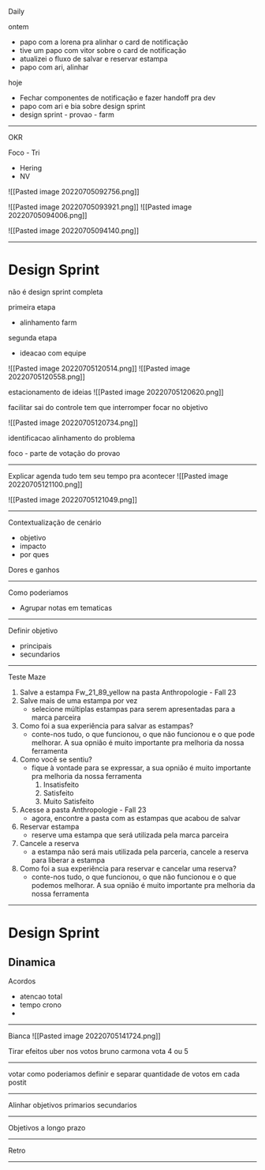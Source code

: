 Daily

ontem
- papo com a lorena pra alinhar o card de notificação
- tive um papo com vitor sobre o card de notificação
- atualizei o fluxo de salvar e reservar estampa
- papo com ari, alinhar 

hoje
- Fechar componentes de notificação e fazer handoff pra dev
- papo com ari e bia sobre design sprint
- design sprint - provao - farm


---

OKR

Foco - Tri
- Hering
- NV

![[Pasted image 20220705092756.png]]

![[Pasted image 20220705093921.png]]
![[Pasted image 20220705094006.png]]

![[Pasted image 20220705094140.png]]

---

# Design Sprint
não é design sprint completa

primeira etapa
- alinhamento farm

segunda etapa
- ideacao com equipe

![[Pasted image 20220705120514.png]]
![[Pasted image 20220705120558.png]]

estacionamento de ideias
![[Pasted image 20220705120620.png]]

facilitar
sai do controle
tem que interromper
focar no objetivo

![[Pasted image 20220705120734.png]]

identificacao
alinhamento do problema

foco - parte de votação do provao

---

Explicar agenda
tudo tem seu tempo pra acontecer
![[Pasted image 20220705121100.png]]

![[Pasted image 20220705121049.png]]

---

Contextualização de cenário
- objetivo
- impacto
- por ques

Dores e ganhos


---

Como poderiamos
- Agrupar notas em tematicas

---

Definir objetivo
- principais
- secundarios

---

Teste Maze

1. Salve a estampa Fw_21_89_yellow na pasta Anthropologie - Fall 23
2. Salve mais de uma estampa por vez
	- selecione múltiplas estampas para serem apresentadas para a marca parceira
3. Como foi a sua experiência para salvar as estampas?
	-  conte-nos tudo, o que funcionou, o que não funcionou e o que pode melhorar. A sua opnião é muito importante pra melhoria da nossa ferramenta
4. Como você se sentiu? 
	- fique à vontade para se expressar, a sua opnião é muito importante pra melhoria da nossa ferramenta
		1. Insatisfeito
		2. Satisfeito
		3. Muito Satisfeito
5. Acesse a pasta Anthropologie - Fall 23
	- agora, encontre a pasta com as estampas que acabou de salvar
6. Reservar estampa
	- reserve uma estampa que será utilizada pela marca parceira
7. Cancele a reserva
	- a estampa não será mais utilizada pela parceria, cancele a reserva para liberar a estampa
8. Como foi a sua experiência para reservar e cancelar uma reserva?
	- conte-nos tudo, o que funcionou, o que não funcionou e o que podemos melhorar. A sua opnião é muito importante pra melhoria da nossa ferramenta

---

# Design Sprint
## Dinamica

Acordos
- atencao total
- tempo crono
-

---

Bianca
![[Pasted image 20220705141724.png]]

Tirar efeitos uber nos votos
bruno carmona
vota 4 ou 5

---

votar como poderiamos
definir e separar quantidade de votos em cada postit

---

Alinhar objetivos 
primarios
secundarios

---

Objetivos a longo prazo

---

Retro

---

